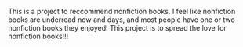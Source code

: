 This is a project to reccommend nonfiction books. I feel like nonfiction books are underread now and days, and most people have one or two nonfiction books they enjoyed! This project is to spread the love for nonfiction books!!! 
